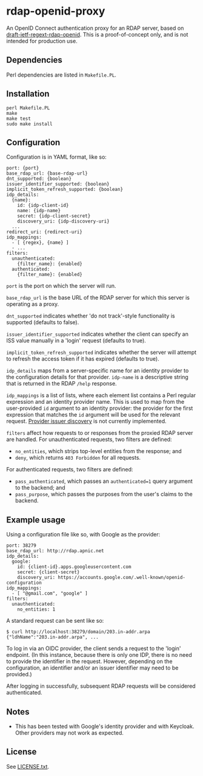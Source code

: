 # rdap-openid-proxy

An OpenID Connect authentication proxy for an RDAP server, based on
[draft-ietf-regext-rdap-openid](https://tools.ietf.org/html/draft-ietf-regext-rdap-openid-17).
This is a proof-of-concept only, and is not intended for production
use.

## Dependencies

Perl dependencies are listed in `Makefile.PL`.

## Installation

    perl Makefile.PL
    make
    make test
    sudo make install

## Configuration

Configuration is in YAML format, like so:

    port: {port}
    base_rdap_url: {base-rdap-url}
    dnt_supported: {boolean}
    issuer_identifier_supported: {boolean}
    implicit_token_refresh_supported: {boolean}
    idp_details:
      {name}:
        id: {idp-client-id}
        name: {idp-name}
        secret: {idp-client-secret}
        discovery_uri: {idp-discovery-uri}
      ...
    redirect_uri: {redirect-uri}
    idp_mappings:
      - [ {regex}, {name} ]
      - ...
    filters:
      unauthenticated:
        {filter_name}: {enabled}
      authenticated:
        {filter_name}: {enabled}

`port` is the port on which the server will run.

`base_rdap_url` is the base URL of the RDAP server for which this
server is operating as a proxy.

`dnt_supported` indicates whether 'do not track'-style functionality
is supported (defaults to false).

`issuer_identifier_supported` indicates whether the client can
specify an ISS value manually in a 'login' request (defaults to
true).

`implicit_token_refresh_supported` indicates whether the server will
attempt to refresh the access token if it has expired (defaults to
true).

`idp_details` maps from a server-specific name for an
identity provider to the configuration details for that provider.
`idp-name` is a descriptive string that is returned in the RDAP
`/help` response.

`idp_mappings` is a list of lists, where each element list contains a
Perl regular expression and an identity provider name.  This is used
to map from the user-provided `id` argument to an identity provider:
the provider for the first expression that matches the `id` argument
will be used for the relevant request.  [Provider issuer
discovery](https://openid.net/specs/openid-connect-discovery-1_0.html#IssuerDiscovery)
is not currently implemented.

`filters` affect how requests to or responses from the proxied RDAP
server are handled.  For unauthenticated requests, two filters
are defined:

   * `no_entities`, which strips top-level entities from the response; and
   * `deny`, which returns `403 Forbidden` for all requests.

For authenticated requests, two filters are defined:

   * `pass_authenticated`, which passes an `authenticated=1` query
     argument to the backend; and
   * `pass_purpose`, which passes the purposes from the user's claims
     to the backend.

## Example usage

Using a configuration file like so, with Google as the provider:

    port: 38279
    base_rdap_url: http://rdap.apnic.net
    idp_details:
      google:
        id: {client-id}.apps.googleusercontent.com
        secret: {client-secret}
        discovery_uri: https://accounts.google.com/.well-known/openid-configuration
    idp_mappings:
      - [ "@gmail.com", "google" ]
    filters:
      unauthenticated:
        no_entities: 1

A standard request can be sent like so:

    $ curl http://localhost:38279/domain/203.in-addr.arpa
    {"ldhName":"203.in-addr.arpa", ...

To log in via an OIDC provider, the client sends a request to the
'login' endpoint.  (In this instance, because there is only one IDP,
there is no need to provide the identifier in the request.  However,
depending on the configuration, an identifier and/or an issuer
identifier may need to be provided.)

After logging in successfully, subsequent RDAP requests will be
considered authenticated.

## Notes

   * This has been tested with Google's identity provider and with
     Keycloak.  Other providers may not work as expected.

## License

See [LICENSE.txt](LICENSE.txt).
